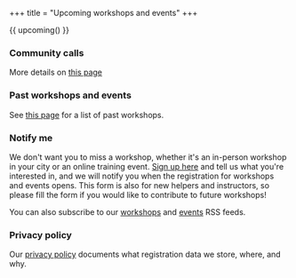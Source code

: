 +++
title = "Upcoming workshops and events"
+++

{{ upcoming() }}


### Community calls

More details on [this page](/about/meeting-minutes/)


### Past workshops and events

See [this page](/workshops/past/) for a list of past workshops.


### Notify me

We don't want you to miss a workshop, whether it's an in-person
workshop in your city or an online training event. [Sign up
here](https://indico.neic.no/event/135/surveys/36) and tell us what
you're interested in, and we will notify you when the registration for
workshops and events opens. This form is also for new
helpers and instructors, so please fill the form if you would like to
contribute to future workshops!

You can also subscribe to our [workshops](/feed-workshops/) and
[events](/feed-events/) RSS feeds.


### Privacy policy

Our [privacy policy](/privacy-policy/)
documents what registration data we store, where, and why.
